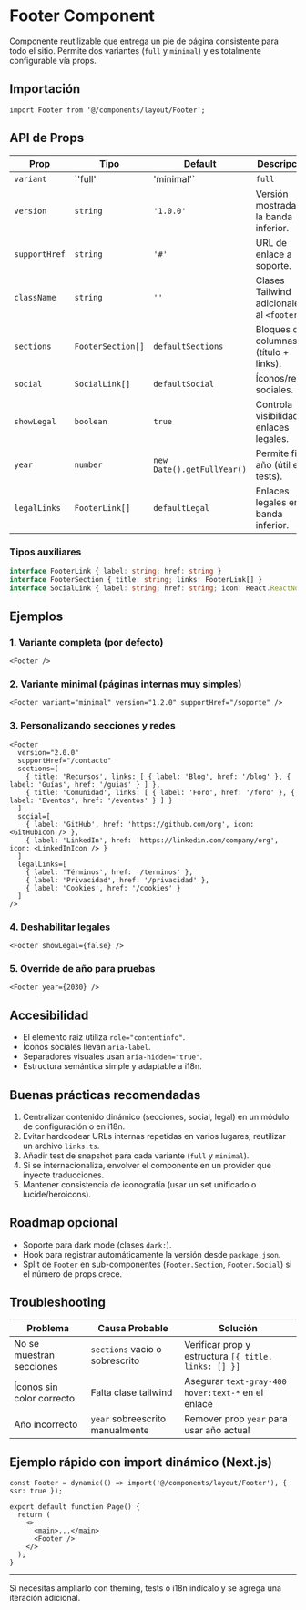 # Footer Component

Componente reutilizable que entrega un pie de página consistente para todo el sitio. Permite dos variantes (`full` y `minimal`) y es totalmente configurable vía props.

## Importación
```tsx
import Footer from '@/components/layout/Footer';
```

## API de Props
| Prop | Tipo | Default | Descripción |
|------|------|---------|-------------|
| `variant` | `'full' | 'minimal'` | `full` | Controla la presentación completa o compacta. |
| `version` | `string` | `'1.0.0'` | Versión mostrada en la banda inferior. |
| `supportHref` | `string` | `'#'` | URL de enlace a soporte. |
| `className` | `string` | `''` | Clases Tailwind adicionales al `<footer>`. |
| `sections` | `FooterSection[]` | `defaultSections` | Bloques de columnas (título + links). |
| `social` | `SocialLink[]` | `defaultSocial` | Íconos/redes sociales. |
| `showLegal` | `boolean` | `true` | Controla visibilidad de enlaces legales. |
| `year` | `number` | `new Date().getFullYear()` | Permite fijar año (útil en tests). |
| `legalLinks` | `FooterLink[]` | `defaultLegal` | Enlaces legales en la banda inferior. |

### Tipos auxiliares
```ts
interface FooterLink { label: string; href: string }
interface FooterSection { title: string; links: FooterLink[] }
interface SocialLink { label: string; href: string; icon: React.ReactNode }
```

## Ejemplos
### 1. Variante completa (por defecto)
```tsx
<Footer />
```

### 2. Variante minimal (páginas internas muy simples)
```tsx
<Footer variant="minimal" version="1.2.0" supportHref="/soporte" />
```

### 3. Personalizando secciones y redes
```tsx
<Footer
  version="2.0.0"
  supportHref="/contacto"
  sections=[
    { title: 'Recursos', links: [ { label: 'Blog', href: '/blog' }, { label: 'Guías', href: '/guias' } ] },
    { title: 'Comunidad', links: [ { label: 'Foro', href: '/foro' }, { label: 'Eventos', href: '/eventos' } ] }
  ]
  social=[
    { label: 'GitHub', href: 'https://github.com/org', icon: <GitHubIcon /> },
    { label: 'LinkedIn', href: 'https://linkedin.com/company/org', icon: <LinkedInIcon /> }
  ]
  legalLinks=[
    { label: 'Términos', href: '/terminos' },
    { label: 'Privacidad', href: '/privacidad' },
    { label: 'Cookies', href: '/cookies' }
  ]
/>
```

### 4. Deshabilitar legales
```tsx
<Footer showLegal={false} />
```

### 5. Override de año para pruebas
```tsx
<Footer year={2030} />
```

## Accesibilidad
- El elemento raíz utiliza `role="contentinfo"`.
- Íconos sociales llevan `aria-label`.
- Separadores visuales usan `aria-hidden="true"`.
- Estructura semántica simple y adaptable a i18n.

## Buenas prácticas recomendadas
1. Centralizar contenido dinámico (secciones, social, legal) en un módulo de configuración o en i18n.
2. Evitar hardcodear URLs internas repetidas en varios lugares; reutilizar un archivo `links.ts`.
3. Añadir test de snapshot para cada variante (`full` y `minimal`).
4. Si se internacionaliza, envolver el componente en un provider que inyecte traducciones.
5. Mantener consistencia de iconografía (usar un set unificado o lucide/heroicons).

## Roadmap opcional
- Soporte para dark mode (clases `dark:`).
- Hook para registrar automáticamente la versión desde `package.json`.
- Split de `Footer` en sub-componentes (`Footer.Section`, `Footer.Social`) si el número de props crece.

## Troubleshooting
| Problema | Causa Probable | Solución |
|----------|----------------|----------|
| No se muestran secciones | `sections` vacío o sobrescrito | Verificar prop y estructura `[{ title, links: [] }]` |
| Íconos sin color correcto | Falta clase tailwind | Asegurar `text-gray-400 hover:text-*` en el enlace |
| Año incorrecto | `year` sobreescrito manualmente | Remover prop `year` para usar año actual |

## Ejemplo rápido con import dinámico (Next.js)
```tsx
const Footer = dynamic(() => import('@/components/layout/Footer'), { ssr: true });

export default function Page() {
  return (
    <>
      <main>...</main>
      <Footer />
    </>
  );
}
```

---
Si necesitas ampliarlo con theming, tests o i18n indícalo y se agrega una iteración adicional.
